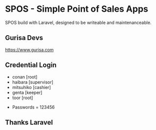 # SPOS - Simple Point of Sales Apps

SPOS build with Laravel, designed to be writeable and maintenanceable.

## Gurisa Devs

https://www.gurisa.com

## Credential Login

* conan [root]
* haibara [supervisor]
* mitsuhiko [cashier]
* genta [keeper]
* toor [root]

- Passwords = 123456

## Thanks Laravel

